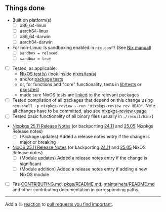 
<!--
^ Please summarise the changes you have done and explain why they are necessary here ^

For package updates please link to a changelog or describe changes, this helps your fellow maintainers discover breaking updates.
For new packages please briefly describe the package or provide a link to its homepage.
-->

## Things done

<!-- Please check what applies. Note that these are not hard requirements but merely serve as information for reviewers. -->

- Built on platform(s)
  - [ ] x86_64-linux
  - [ ] aarch64-linux
  - [ ] x86_64-darwin
  - [ ] aarch64-darwin
- For non-Linux: Is sandboxing enabled in `nix.conf`? (See [Nix manual](https://nixos.org/manual/nix/stable/command-ref/conf-file.html))
  - [ ] `sandbox = relaxed`
  - [ ] `sandbox = true`
- [ ] Tested, as applicable:
  - [NixOS test(s)](https://nixos.org/manual/nixos/unstable/index.html#sec-nixos-tests) (look inside [nixos/tests](https://github.com/NixOS/nixpkgs/blob/master/nixos/tests))
  - and/or [package tests](https://github.com/NixOS/nixpkgs/blob/master/pkgs/README.md#package-tests)
  - or, for functions and "core" functionality, tests in [lib/tests](https://github.com/NixOS/nixpkgs/blob/master/lib/tests) or [pkgs/test](https://github.com/NixOS/nixpkgs/blob/master/pkgs/test)
  - made sure NixOS tests are [linked](https://github.com/NixOS/nixpkgs/blob/master/pkgs/README.md#linking-nixos-module-tests-to-a-package) to the relevant packages
- [ ] Tested compilation of all packages that depend on this change using `nix-shell -p nixpkgs-review --run "nixpkgs-review rev HEAD"`. Note: all changes have to be committed, also see [nixpkgs-review usage](https://github.com/Mic92/nixpkgs-review#usage)
- [ ] Tested basic functionality of all binary files (usually in `./result/bin/`)
- [Nixpkgs 25.11 Release Notes](https://github.com/NixOS/nixpkgs/blob/master/doc/release-notes/rl-2511.section.md) (or backporting [24.11](https://github.com/NixOS/nixpkgs/blob/master/nixos/doc/release-notes/rl-2411.section.md) and [25.05](https://github.com/NixOS/nixpkgs/blob/master/doc/manual/release-notes/rl-2505.section.md) Nixpkgs Release notes)
  - [ ] (Package updates) Added a release notes entry if the change is major or breaking
- [NixOS 25.11 Release Notes](https://github.com/NixOS/nixpkgs/blob/master/nixos/doc/manual/release-notes/rl-2511.section.md) (or backporting [24.11](https://github.com/NixOS/nixpkgs/blob/master/nixos/doc/manual/release-notes/rl-2411.section.md) and [25.05](https://github.com/NixOS/nixpkgs/blob/master/nixos/doc/manual/release-notes/rl-2505.section.md) NixOS Release notes)
  - [ ] (Module updates) Added a release notes entry if the change is significant
  - [ ] (Module addition) Added a release notes entry if adding a new NixOS module
- [ ] Fits [CONTRIBUTING.md](https://github.com/NixOS/nixpkgs/blob/master/CONTRIBUTING.md), [pkgs/README.md](https://github.com/NixOS/nixpkgs/blob/master/pkgs/README.md), [maintainers/README.md](https://github.com/NixOS/nixpkgs/blob/master/maintainers/README.md) and other contributing documentation in corresponding paths.

<!--
To help with the large amounts of pull requests, we would appreciate your
reviews of other pull requests, especially simple package updates. Just leave a
comment describing what you have tested in the relevant package/service.
Reviewing helps to reduce the average time-to-merge for everyone.
Thanks a lot if you do!

List of open PRs: https://github.com/NixOS/nixpkgs/pulls
Reviewing guidelines: https://github.com/NixOS/nixpkgs/blob/master/pkgs/README.md#reviewing-contributions
-->

---

Add a :+1: [reaction] to [pull requests you find important].

[reaction]: https://github.blog/2016-03-10-add-reactions-to-pull-requests-issues-and-comments/
[pull requests you find important]: https://github.com/NixOS/nixpkgs/pulls?q=is%3Aopen+sort%3Areactions-%2B1-desc
